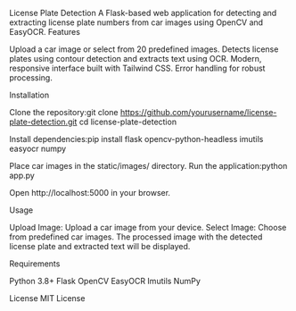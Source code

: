 License Plate Detection
A Flask-based web application for detecting and extracting license plate numbers from car images using OpenCV and EasyOCR.
Features

Upload a car image or select from 20 predefined images.
Detects license plates using contour detection and extracts text using OCR.
Modern, responsive interface built with Tailwind CSS.
Error handling for robust processing.

Installation

Clone the repository:git clone https://github.com/yourusername/license-plate-detection.git
cd license-plate-detection


Install dependencies:pip install flask opencv-python-headless imutils easyocr numpy


Place car images in the static/images/ directory.
Run the application:python app.py


Open http://localhost:5000 in your browser.

Usage

Upload Image: Upload a car image from your device.
Select Image: Choose from predefined car images.
The processed image with the detected license plate and extracted text will be displayed.

Requirements

Python 3.8+
Flask
OpenCV
EasyOCR
Imutils
NumPy

License
MIT License
